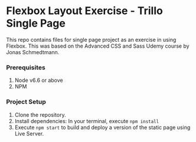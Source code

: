 # Flexbox Layout Exercise - Trillo Single Page

This repo contains files for single page project as an exercise in using Flexbox. This was based on the Advanced CSS and Sass Udemy course by Jonas Schmedtmann.

### Prerequisites
1. Node v6.6 or above
2. NPM

### Project Setup
1. Clone the repository.
3. Install dependencies: In your terminal, execute `npm install`
4. Execute `npm start` to build and deploy a version of the static page using Live Server.
